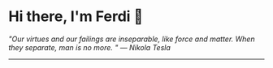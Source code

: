 <h1>Hi there, I'm Ferdi 👋</h1>

<p><em>
  "Our virtues and our failings are inseparable, like force and matter. When they separate, man is no more. " — Nikola Tesla
</em></p>

---
